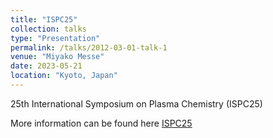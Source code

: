 ```yaml
---
title: "ISPC25"
collection: talks
type: "Presentation"
permalink: /talks/2012-03-01-talk-1
venue: "Miyako Messe"
date: 2023-05-21
location: "Kyoto, Japan"
---
```


25th International Symposium on Plasma Chemistry (ISPC25)

More information can be found here <a href="https://www.ispc25.com/">ISPC25</a>